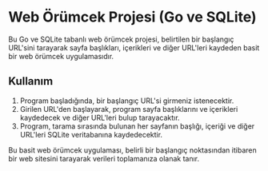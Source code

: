 # Web Örümcek Projesi (Go ve SQLite)

Bu Go ve SQLite tabanlı web örümcek projesi, belirtilen bir başlangıç URL'sini tarayarak sayfa başlıkları, içerikleri ve diğer URL'leri kaydeden basit bir web örümcek uygulamasıdır.

## Kullanım

1. Program başladığında, bir başlangıç URL'si girmeniz istenecektir.
2. Girilen URL'den başlayarak, program sayfa başlıklarını ve içerikleri kaydedecek ve diğer URL'leri bulup tarayacaktır.
3. Program, tarama sırasında bulunan her sayfanın başlığı, içeriği ve diğer URL'leri SQLite veritabanına kaydedecektir.

Bu basit web örümcek uygulaması, belirli bir başlangıç noktasından itibaren bir web sitesini tarayarak verileri toplamanıza olanak tanır.
   
